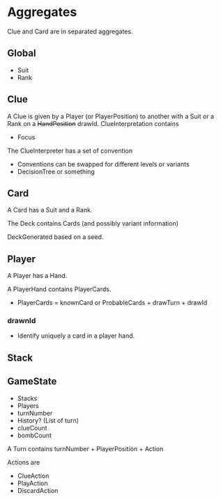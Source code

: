 Aggregates
====

Clue and Card are in separated aggregates. 

## Global
- Suit
- Rank


## Clue

A Clue is given by a Player (or PlayerPosition) to another with a Suit or a Rank on a ~~HandPosition~~ drawId.
ClueInterpretation contains
- Focus

The ClueInterpreter has a set of convention
- Conventions can be swapped for different levels or variants
- DecisionTree or something


## Card

A Card has a Suit and a Rank. 

The Deck contains Cards (and possibly variant information)

DeckGenerated based on a seed.

## Player
A Player has a Hand.

A PlayerHand contains PlayerCards. 
- PlayerCards = knownCard or ProbableCards + drawTurn + drawId

### drawnId
- Identify uniquely a card in a player hand. 

## Stack


## GameState
- Stacks
- Players
- turnNumber
- History? (List of turn)
- clueCount
- bombCount

A Turn contains turnNumber + PlayerPosition + Action

Actions are 
- ClueAction
- PlayAction
- DiscardAction 
